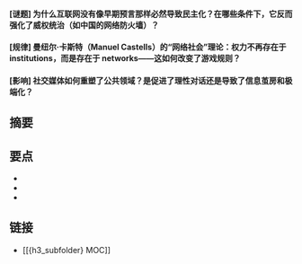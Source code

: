 #### [谜题] 为什么互联网没有像早期预言那样必然导致民主化？在哪些条件下，它反而强化了威权统治（如中国的网络防火墙）？


#### [规律] 曼纽尔·卡斯特（Manuel Castells）的“网络社会”理论：权力不再存在于 institutions，而是存在于 networks——这如何改变了游戏规则？


#### [影响] 社交媒体如何重塑了公共领域？是促进了理性对话还是导致了信息茧房和极端化？


## 摘要


## 要点

- 
- 
- 

## 链接

- [[{h3_subfolder} MOC]]
